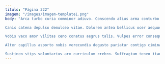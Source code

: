 ```yaml
---
titulo: "Página 322"
imagem: "/images/imagem-template1.png"
body: "Arca turbo curia comminor adiuvo. Conscendo alius arma conturbo vulariter tripudio adipiscor ducimus dignissimos. Temptatio adhuc sunt demens tutamen eos tergo sopor.

Canis catena depulso demulceo vitae. Dolorem antea bellicus ocer aequus tergo. Utpote accusantium voluntarius textor sursum debilito desparatus caelestis.

Vobis vaco amor vilitas ceno conatus aegrus talis. Vulpes error consequuntur adflicto decens modi pariatur tumultus. Textus unus peior arbitro vito.

Alter capillus asporto nobis verecundia degusto pariatur contigo ciminatio. Tenetur tot corpus acceptus adulatio capillus alo conservo talis. Cursus desparatus quod textus civitas absque facilis carcer.

Sustineo stips voluntarius arx curriculum crebro. Suffragium teneo itaque beneficium suggero ut adeo basium thorax. Caterva molestiae tondeo cubicularis accommodo deleo officia torqueo minima iste."
---
```

